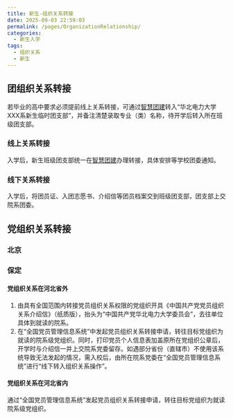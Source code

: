 ```yaml
---
title: 新生-组织关系转接
date: 2025-09-03 22:59:03
permalink: /pages/OrganizationRelationship/
categories:
  - 新生入学
tags:
  - 组织关系
  - 新生
---
```

## 团组织关系转接

若毕业的高中要求必须提前线上关系转接，可通过[智慧团建](https://zhtj.youth.cn/zhtj/)转入“华北电力大学XXX系新生临时团支部”，并备注清楚录取专业（类）名称，待开学后转入所在班级团支部。

### 线上关系转接

入学后，新生班级团支部统一在[智慧团建](https://zhtj.youth.cn/zhtj/)办理转接，具体安排等学校团委通知。

### 线下关系转接

入学后，将团员证、入团志愿书、介绍信等团员档案交到班级团支部，团支部上交院系团委。

## 党组织关系转接
### 北京
### 保定
#### 党组织关系在河北省外

1. 由具有全国范围内转接党员组织关系权限的党组织开具《中国共产党党员组织关系介绍信》（纸质版），抬头为“中国共产党华北电力大学委员会”，去往单位具体到就读的院系。
2. 在“全国党员管理信息系统”中发起党员组织关系转接申请，转往目标党组织为就读的院系级党组织。同时，打印党员个人信息表加盖原所在党组织公章后，开学时与介绍信一并上交院系党委留存。如遇部分省份（直辖市）不使用该系统导致无法发起的情况，需入校后，由所在院系党委在“全国党员管理信息系统”进行“线下转入组织关系操作”。

#### 党组织关系在河北省内

通过“全国党员管理信息系统”发起党员组织关系转接申请，转往目标党组织为就读院系级党组织。